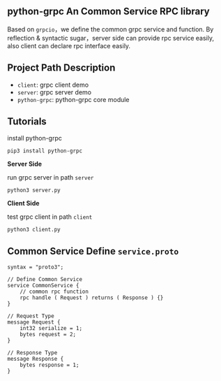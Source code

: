 python-grpc An Common Service RPC library
------
Based on `grpcio`，we define the common grpc service and function. By reflection & syntactic sugar，server side can provide rpc service easily, also client can declare rpc interface easily.

Project Path Description
------
- `client`: grpc client demo
- `server`: grpc server demo
- `python-grpc`: python-grpc core module

Tutorials
------

install python-grpc
```
pip3 install python-grpc
```

**Server Side**

run grpc server in path `server`
```
python3 server.py
```

**Client Side**

test grpc client in path `client`
```
python3 client.py
```

Common Service Define `service.proto`
--------
```
syntax = "proto3";

// Define Common Service
service CommonService {
    // common rpc function
    rpc handle ( Request ) returns ( Response ) {}
}

// Request Type
message Request {
    int32 serialize = 1;
    bytes request = 2;
}

// Response Type
message Response {
    bytes response = 1;
}
```